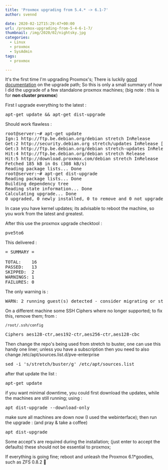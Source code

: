```yaml
---
title: 'Proxmox upgrading from 5.4.* -> 6.1-7'
author: svennd

date: 2020-02-12T15:29:47+00:00
url: /proxmox-upgrading-from-5-4-6-1-7/
thumbnail: /img/2020/02/nightsky.jpg
categories:
  - Linux
  - proxmox
  - SysAdmin
tags:
  - proxmox

---
```

It's the first time I'm upgrading Proxmox's; There is luckily [good documentation][1] on the upgrade path; So this is only a small summary of how I did the upgrade of a few standalone proxmox machines; (big note : this is for **non cluster proxmox**)

First I upgrade everything to the latest :

<pre>apt-get update && apt-get dist-upgrade</pre>

Should work flawless :

<pre>root@server:~# apt-get update
Ign:1 http://ftp.be.debian.org/debian stretch InRelease
Get:2 http://security.debian.org stretch/updates InRelease [94.3 kB]
Get:3 http://ftp.be.debian.org/debian stretch-updates InRelease [91.0 kB]
Hit:4 http://ftp.be.debian.org/debian stretch Release
Hit:5 http://download.proxmox.com/debian stretch InRelease
Fetched 185 kB in 0s (308 kB/s)
Reading package lists... Done
root@server:~# apt-get dist-upgrade
Reading package lists... Done
Building dependency tree
Reading state information... Done
Calculating upgrade... Done
0 upgraded, 0 newly installed, 0 to remove and 0 not upgraded.
</pre>

In case you have kernel updates; its advisable to reboot the machine, so you work from the latest and greatest.

After this use the proxmox upgrade checktool :

<pre>pve5to6</pre>

This delivered :

<pre>= SUMMARY =

TOTAL:    16
PASSED:   13
SKIPPED:  2
WARNINGS: 1
FAILURES: 0</pre>

The only warning is :

<pre>WARN: 2 running guest(s) detected - consider migrating or stopping them.</pre>

On a different machine some SSH Ciphers where no longer supported; to fix this, remove them; from :

<code class="EnlighterJSRAW" data-enlighter-language="null">/root/.ssh/config</code>

<pre>Ciphers aes128-ctr,aes192-ctr,aes256-ctr,aes128-cbc</pre>

Then change the repo's being used from stretch to buster, one can use this handy one liner; unless you have a subscription then you need to also change /etc/apt/sources.list.d/pve-enterprise

<pre>sed -i 's/stretch/buster/g' /etc/apt/sources.list</pre>

after that update the list :

<pre>apt-get update</pre>

if you want minimal downtime, you could first download the updates, while the machines are still running; using :

<pre>apt dist-upgrade --download-only</pre>

make sure all machines are down now (I used the webinterface); then run the upgrade : (and pray & take a coffee)

<pre>apt dist-upgrade</pre>

Some accept's are required during the installation; (just enter to accept the defaults) these should not be essential to proxmox;

If everything is going fine; reboot and unleash the Proxmox 6.1*goodies, such as ZFS 0.8.2 🙂

 [1]: https://pve.proxmox.com/wiki/Upgrade_from_5.x_to_6.0